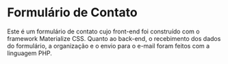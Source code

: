 # Formulário de Contato
Este é um formulário de contato cujo front-end foi construído com o framework Materialize CSS. 
Quanto ao back-end, o recebimento dos dados do formulário, a organização e o envio para o e-mail foram feitos com a linguagem PHP.  
